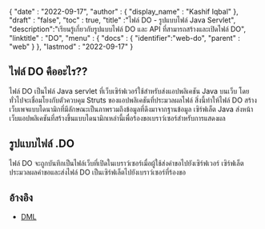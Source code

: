 {
  "date" : "2022-09-17",
  "author" : {
    "display_name" : "Kashif Iqbal"
},
  "draft" : "false",
  "toc" : true,
  "title" :"ไฟล์ DO - รูปแบบไฟล์ Java Servlet",
  "description":"เรียนรู้เกี่ยวกับรูปแบบไฟล์ DO และ API ที่สามารถสร้างและเปิดไฟล์ DO",
  "linktitle" : "DO",
  "menu" : {
    "docs" : {
      "identifier":"web-do",
      "parent" : "web"
}
},
  "lastmod" : "2022-09-17"
}

## ไฟล์ DO คืออะไร??

ไฟล์ DO เป็นไฟล์ Java servlet ที่เว็บเซิร์ฟเวอร์ใช้สำหรับส่งแอปพลิเคชัน Java บนเว็บ โดยทั่วไปจะเชื่อมโยงกับตัวควบคุม Struts ของแอปพลิเคชันที่ประมวลผลไฟล์ สิ่งนี้ทำให้ไฟล์ DO สร้างเว็บเพจแบบไดนามิกที่มีลักษณะเป็นภาพรวมถึงข้อมูลที่ดึงมาจากฐานข้อมูล เซิร์ฟเล็ต Java ส่งหน้าเว็บแอปพลิเคชันที่สร้างขึ้นแบบไดนามิกเหล่านี้เพื่อร้องขอเบราว์เซอร์สำหรับการแสดงผล

## รูปแบบไฟล์ .DO

ไฟล์ DO จะถูกบันทึกเป็นไฟล์เว็บที่เปิดในเบราว์เซอร์เมื่อผู้ใช้ส่งคำขอไปยังเซิร์ฟเวอร์ เซิร์ฟเล็ตประมวลผลคำขอและส่งไฟล์ DO เป็นเซิร์ฟเล็ตไปยังเบราว์เซอร์ที่ร้องขอ

## อ้างอิง

* [DML](https://www.upi.pr.it/docs/dynref/pdreferencep8.htm)

